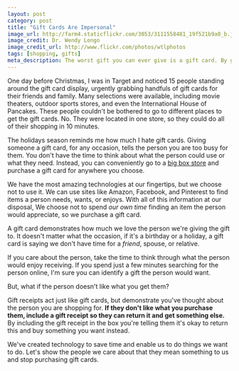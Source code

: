 ```yaml
---
layout: post
category: post
title: "Gift Cards Are Impersonal"
image_url: http://farm4.staticflickr.com/3053/3111558481_19f521b9a0_b.jpg
image_credit: Dr. Wendy Longo
image_credit_url: http://www.flickr.com/photos/wtlphotos
tags: [shopping, gifts]
meta_description: The worst gift you can ever give is a gift card. By giving someone a gift card you are telling them you don't care about them.
---
```


One day before Christmas, I was in Target and noticed 15 people standing around the gift card display, urgently grabbing handfuls of gift cards for their friends and family. Many selections were available, including movie theaters, outdoor sports stores, and even the International House of Pancakes. These people couldn't be bothered to go to different places to get the gift cards. No. They were located in one store, so they could do all of their shopping in 10 minutes.

The holidays season reminds me how much I hate gift cards. Giving someone a gift card, for any occasion, tells the person you are too busy for them. You don't have the time to think about what the person could use or what they need. Instead, you can conveniently go to a [big box store][1] and purchase a gift card for anywhere you choose.

We have the most amazing technologies at our fingertips, but we choose not to use it. We can use sites like Amazon, Facebook, and Pinterest to find items a person needs, wants, or enjoys. With all of this information at our disposal, We choose not to spend _our own time_ finding an item the person would appreciate, so we purchase a gift card.

A gift card demonstrates how much we love the person we're giving the gift to. It doesn't matter what the occasion, if it's a birthday or a holiday, a gift card is saying we don't have time for a _friend_, spouse, or relative.

If you care about the person, take the time to think through what the person would enjoy receiving. If you spend just a few minutes searching for the person online, I'm sure you can identify a gift the person would want.

But, what if the person doesn't like what you get them?

Gift receipts act just like gift cards, but demonstrate you've thought about the person you are shopping for. __If they don't like what you purchase them, include a gift receipt so they can return it and get something else.__ By including the gift receipt in the box you're telling them it's okay to return this and buy something you want instead. 

We've created technology to save time and enable us to do things we want to do. Let's show the people we care about that they mean something to us and stop purchasing gift cards.

[1]: /2012/12/one-retailer-per-category/